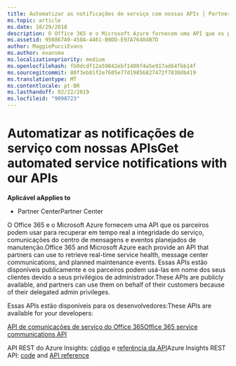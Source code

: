 ```yaml
---
title: Automatizar as notificações de serviço com nossas APIs | Partner Center
ms.topic: article
ms.date: 10/29/2018
description: O Office 365 e o Microsoft Azure fornecem uma API que os parceiros podem usar para recuperar em tempo real a integridade do serviço, comunicações do centro de mensagens e eventos planejados de manutenção.
ms.assetid: 950867A9-458A-4461-B9DD-E97A76404B7D
author: MaggiePucciEvans
ms.author: evansma
ms.localizationpriority: medium
ms.openlocfilehash: fb0dcdf12a59842ebf1400f4a5e917ad64fbb14f
ms.sourcegitcommit: 80f3eb81f2e7605e77d19856827472f7830db419
ms.translationtype: MT
ms.contentlocale: pt-BR
ms.lasthandoff: 02/22/2019
ms.locfileid: "9098723"
---
```

# <a name="get-automated-service-notifications-with-our-apis"></a><span data-ttu-id="1fa95-103">Automatizar as notificações de serviço com nossas APIs</span><span class="sxs-lookup"><span data-stu-id="1fa95-103">Get automated service notifications with our APIs</span></span>

**<span data-ttu-id="1fa95-104">Aplicável a</span><span class="sxs-lookup"><span data-stu-id="1fa95-104">Applies to</span></span>**

-  <span data-ttu-id="1fa95-105">Partner Center</span><span class="sxs-lookup"><span data-stu-id="1fa95-105">Partner Center</span></span>

<span data-ttu-id="1fa95-106">O Office 365 e o Microsoft Azure fornecem uma API que os parceiros podem usar para recuperar em tempo real a integridade do serviço, comunicações do centro de mensagens e eventos planejados de manutenção.</span><span class="sxs-lookup"><span data-stu-id="1fa95-106">Office 365 and Microsoft Azure each provide an API that partners can use to retrieve real-time service health, message center communications, and planned maintenance events.</span></span> <span data-ttu-id="1fa95-107">Essas APIs estão disponíveis publicamente e os parceiros podem usá-las em nome dos seus clientes devido a seus privilégios de administrador.</span><span class="sxs-lookup"><span data-stu-id="1fa95-107">These APIs are publicly available, and partners can use them on behalf of their customers because of their delegated admin privileges.</span></span>

<span data-ttu-id="1fa95-108">Essas APIs estão disponíveis para os desenvolvedores:</span><span class="sxs-lookup"><span data-stu-id="1fa95-108">These APIs are available for your developers:</span></span>

[<span data-ttu-id="1fa95-109">API de comunicações de serviço do Office 365</span><span class="sxs-lookup"><span data-stu-id="1fa95-109">Office 365 service communications API</span></span>](https://go.microsoft.com/fwlink/p/?LinkId=616899)

<span data-ttu-id="1fa95-110">API REST do Azure Insights: [código](https://go.microsoft.com/fwlink/p/?LinkId=617299) e [referência da API](https://go.microsoft.com/fwlink/p/?LinkId=617300)</span><span class="sxs-lookup"><span data-stu-id="1fa95-110">Azure Insights REST API: [code](https://go.microsoft.com/fwlink/p/?LinkId=617299) and [API reference](https://go.microsoft.com/fwlink/p/?LinkId=617300)</span></span>

 

 



